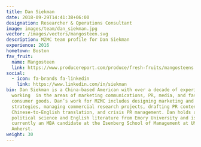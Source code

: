```yaml
---
title: Dan Siekman
date: 2018-09-29T14:41:38+06:00
designation: Researcher & Operations Consultant
image: images/team/dan_siekman.jpg
vector: /images/vectors/mangosteen.svg
description: MZMC team profile for Dan Siekman
experience: 2016
hometown: Boston
fav_fruit:
  name: Mangosteen
  link: https://www.producereport.com/produce/fresh-fruits/mangosteens
social:
  - icon: fa-brands fa-linkedin
    link: https://www.linkedin.com/in/siekman
bio: Dan Siekman is a China-based American with over a decade of experience
  working  in the areas of marketing communications, PR, media, and fast-moving
  consumer goods. Dan’s work for MZMC includes designing marketing and PR
  strategies, managing commercial research projects, drafting PR content,
  Chinese-to-English translation, and crisis PR management. Dan holds a BA in
  political science and English literature from Emory University and is
  currently an MBA candidate at the Isenberg School of Management at UMass
  Amherst.
weight: 30
---
```

